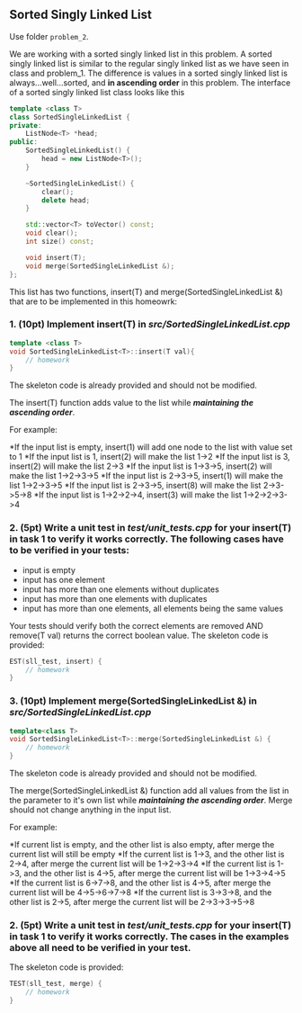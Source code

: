 ## Sorted Singly Linked List

Use folder ```problem_2```.

We are working with a sorted singly linked list in this problem. A sorted singly linked list is similar to the regular singly linked list as we have seen in class and problem_1. The difference is values in a sorted singly linked list is always...well...sorted, and **in ascending order** in this problem. The interface of a sorted singly linked list class looks like this 
```C++
template <class T>
class SortedSingleLinkedList {
private:
    ListNode<T> *head;
public:
    SortedSingleLinkedList() {
        head = new ListNode<T>();
    }

    ~SortedSingleLinkedList() {
        clear();
        delete head;
    }

    std::vector<T> toVector() const;
    void clear();
    int size() const;

    void insert(T);
    void merge(SortedSingleLinkedList &);
};
```

This list has two functions, insert(T) and merge(SortedSingleLinkedList &) that are to be implemented in this homeowrk:

### 1. (10pt) Implement insert(T) in ***src/SortedSingleLinkedList.cpp***
```C++
template <class T>
void SortedSingleLinkedList<T>::insert(T val){
    // homework
}
```
The skeleton code is already provided and should not be modified. 

The insert(T) function adds value to the list while ***maintaining the ascending order***. 

For example:

*If the input list is empty, insert(1) will add one node to the list with value set to 1
*If the input list is 1, insert(2) will make the list 1->2
*If the input list is 3, insert(2) will make the list 2->3
*If the input list is 1->3->5, insert(2) will make the list 1->2->3->5
*If the input list is 2->3->5, insert(1) will make the list 1->2->3->5
*If the input list is 2->3->5, insert(8) will make the list 2->3->5->8
*If the input list is 1->2->2->4, insert(3) will make the list 1->2->2->3->4


### 2. (5pt) Write a unit test in ***test/unit_tests.cpp*** for your insert(T) in task 1 to verify it works correctly. The following cases have to be verified in your tests:

* input is empty
* input has one element
* input has more than one elements without duplicates
* input has more than one elements with duplicates
* input has more than one elements, all elements being the same values

Your tests should verify both the correct elements are removed AND remove(T val) returns the correct boolean value. The skeleton code is provided:

```C++
EST(sll_test, insert) {
    // homework
}
```

### 3. (10pt) Implement merge(SortedSingleLinkedList &) in ***src/SortedSingleLinkedList.cpp***
```C++
template<class T>
void SortedSingleLinkedList<T>::merge(SortedSingleLinkedList &) {
    // homework
}
```
The skeleton code is already provided and should not be modified. 

The merge(SortedSingleLinkedList &) function add all values from the list in the parameter to it's own list while ***maintaining the ascending order***. Merge should not change anything in the input list. 

For example:

*If current list is empty, and the other list is also empty, after merge the current list will still be empty
*If the current list is 1->3, and the other list is 2->4, after merge the current list will be 1->2->3->4
*If the current list is 1->3, and the other list is 4->5, after merge the current list will be 1->3->4->5
*If the current list is 6->7->8, and the other list is 4->5, after merge the current list will be 4->5->6->7->8
*If the current list is 3->3->8, and the other list is 2->5, after merge the current list will be 2->3->3->5->8

### 2. (5pt) Write a unit test in ***test/unit_tests.cpp*** for your insert(T) in task 1 to verify it works correctly. The cases in the examples above all need to be verified in your test.

The skeleton code is provided:

```C++
TEST(sll_test, merge) {
    // homework
}
```



